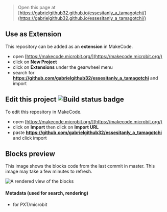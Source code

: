 
> Open this page at [https://gabrielgithub32.github.io/essesitanly_a_tamagotchi/](https://gabrielgithub32.github.io/essesitanly_a_tamagotchi/)

## Use as Extension

This repository can be added as an **extension** in MakeCode.

* open [https://makecode.microbit.org/](https://makecode.microbit.org/)
* click on **New Project**
* click on **Extensions** under the gearwheel menu
* search for **https://github.com/gabrielgithub32/essesitanly_a_tamagotchi** and import

## Edit this project ![Build status badge](https://github.com/gabrielgithub32/essesitanly_a_tamagotchi/workflows/MakeCode/badge.svg)

To edit this repository in MakeCode.

* open [https://makecode.microbit.org/](https://makecode.microbit.org/)
* click on **Import** then click on **Import URL**
* paste **https://github.com/gabrielgithub32/essesitanly_a_tamagotchi** and click import

## Blocks preview

This image shows the blocks code from the last commit in master.
This image may take a few minutes to refresh.

![A rendered view of the blocks](https://github.com/gabrielgithub32/essesitanly_a_tamagotchi/raw/master/.github/makecode/blocks.png)

#### Metadata (used for search, rendering)

* for PXT/microbit
<script src="https://makecode.com/gh-pages-embed.js"></script><script>makeCodeRender("{{ site.makecode.home_url }}", "{{ site.github.owner_name }}/{{ site.github.repository_name }}");</script>
